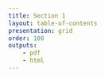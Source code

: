 ```yaml
---
title: Section 1
layout: table-of-contents
presentation: grid
order: 100
outputs:
    - pdf
    - html
---
```

